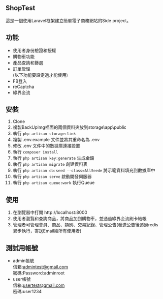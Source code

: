 ## ShopTest
這是一個使用Laravel框架建立簡單電子商務網站的Side project。

## 功能
- 使用者身份驗證和授權
- 購物車功能
- 產品查詢和篩選
- 訂單管理  
(以下功能要設定過才能使用)
- FB登入
- reCaptcha
- 綠界金流

## 安裝
1.	Clone
2.	複製BackUpImg裡面的兩個資料夾放到storage\app\public
3.	執行 `php artisan storage:link`
4.	複製 .env.example 文件並將其重命名為 .env
5.	修改 .env 文件中的數據庫連接設置
6.	執行 `composer install`
7.	執行 `php artisan key:generate` 生成金鑰
8.	執行 `php artisan migrate` 創建資料表
9.	執行 `php artisan db:seed --class=AllSeede` 將示範資料填充到數據庫中
10.	執行 `php artisan serve` 啟動開發伺服器
11.	執行 `php artisan queue:work` 執行Queue

## 使用
1.	在瀏覽器中打開 http://localhost:8000
2.	使用者瀏覽和查詢商品，將商品加到購物車，並通過綠界金流刷卡結帳
3.	管理者可管理會員、商品、類別、交易紀錄、管理公告(發送公告後透過redis異步執行，寄送Email給所有使用者)

## 測試用帳號
- admin帳號  
  信箱:admintest@gmail.com  
  密碼:Password:adminroot
- user帳號  
  信箱:usertest@gmail.com  
  密碼:user1234
